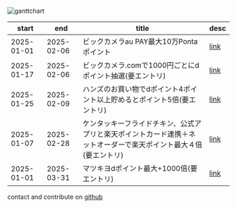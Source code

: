
![ganttchart](https://usop4.github.io/pokanpo/ganttchart.png)

|start     |end       |title|desc|
|----------|----------|-----|----|
|2025-01-01|2025-02-06|ビックカメラau PAY最大10万Pontaポイント|[link](https://media.aupay.wallet.auone.jp/lp/campaign/202501_biccamera/)|
|2025-01-17|2025-02-06|ビックカメラ.comで1000円ごとにdポイント抽選(要エントリ)|[link](https://service.smt.docomo.ne.jp/keitai_payment/campaign/dpay_biccamera-com_250117_6020/)|
|2025-01-25|2025-02-09|ハンズのお買い物でdポイント4ポイント以上貯めるとポイント5倍(要エントリ)|[link](https://info.hands.net/campaign/dpoint-2501.html)|
|2025-01-07|2025-02-28|ケンタッキーフライドチキン、公式アプリと楽天ポイントカード連携＋ネットオーダーで楽天ポイント最大４倍(要エントリ)|[link](https://pointcard.rakuten.co.jp/campaign/kfc/20250107/)|
|2025-01-01|2025-03-31|マツキヨdポイント最大+1000倍(要エントリ)|[link](https://dpoint.docomo.ne.jp/cp_7/matsukiyo_250101_5979/index.html)|

contact and contribute on [github](https://github.com/usop4/pokanpo)
